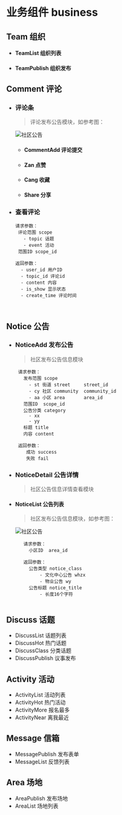  # 业务组件 business
 
 ## Team 组织
 * #### TeamList 组织列表 
 * #### TeamPublish 组织发布


 ## Comment 评论
  * ### 评论条
    > 评论发布公告模块，如参考图：
    
    ![社区公告](http://ckfhq.oss-cn-beijing.aliyuncs.com/images/ulinli/doc/pingluntiao.png)
    
    * #### CommentAdd 评论提交 
    * #### Zan 点赞
    * #### Cang 收藏
    * #### Share 分享
  * ### 查看评论
    ```
    请求参数：
     评论范围 scope
       - topic 话题
       - event 活动
     范围ID scope_id
    
    返回参数：
      - user_id 用户ID
      - topic_id 评论id
      - content 内容
      - is_show 显示状态
      - create_time 评论时间
      
   
    ```

     
 ## Notice 公告
 * ### NoticeAdd 发布公告
   > 社区发布公告信息模块
   ```
    请求参数：
      发布范围 scope
        - st 街道 street     street_id
        - cy 社区 community  community_id
        - aa 小区 area       area_id
      范围ID  scope_id
      公告分类 category
        - xx
        - yy
      标题 title
      内容 content
    
    返回参数：
       成功 success
       失败 fail

   ```
  
 * ### NoticeDetail 公告详情
    > 社区公告信息详情查看模块
    
  
 * #### NoticeList 公告列表
   > 社区发布公告信息模块，如参考图：
         
   ![社区公告](http://ckfhq.oss-cn-beijing.aliyuncs.com/images/ulinli/doc/shequgonggao_list.png)
 
   ```
      请求参数：
        小区ID  area_id
      
      返回参数：
        公告类型 notice_class
            - 文化中心公告 whzx
            - 物业公告 wy
        公告标题 notice_title
            - 长度16个字符
      
   ```
 
 ## Discuss 话题
 * DiscussList 话题列表
 * DiscussHot 热门话题
 * DiscussClass 分类话题
 * DiscussPublish 议事发布
 
 ## Activity 活动
 * ActivityList 活动列表
 * ActivityHot 热门活动
 * ActivityMore 报名最多
 * ActivityNear 离我最近 
 
 ## Message 信箱
 * MessagePublish 发布表单
 * MessageList 反馈列表

 ## Area 场地
 * AreaPublish 发布场地
 * AreaList 场地列表
 

